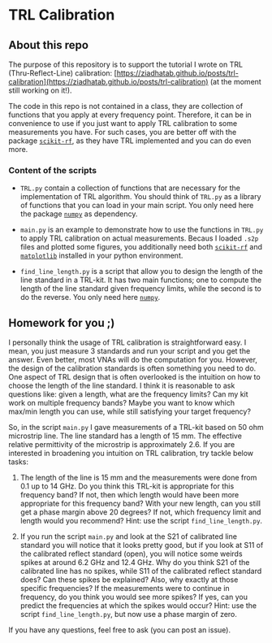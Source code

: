 # TRL Calibration

## About this repo

The purpose of this repository is to support the tutorial I wrote on TRL (Thru-Reflect-Line) calibration: [https://ziadhatab.github.io/posts/trl-calibration](https://ziadhatab.github.io/posts/trl-calibration) (at the moment still working on it!).

The code in this repo is not contained in a class, they are collection of functions that you apply at every frequency point. Therefore, it can be in convenience to use if you just want to apply TRL calibration to some measurements you have. For such cases, you are better off with the package [`scikit-rf`](https://github.com/scikit-rf/scikit-rf), as they have TRL implemented and you can do even more.

### Content of the scripts

* `TRL.py` contain a collection of functions that are necessary for the implementation of TRL algorithm. You should think of `TRL.py` as a library of functions that you can load in your main script. You only need here the package [`numpy`](https://github.com/numpy/numpy) as dependency.

* `main.py` is an example to demonstrate how to use the functions in `TRL.py` to apply TRL calibration on actual measurements. Becaus I loaded `.s2p` files and plotted some figures, you additionally need both [`scikit-rf`](https://github.com/scikit-rf/scikit-rf) and [`matplotlib`](https://github.com/matplotlib/matplotlib) installed in your python environment.

* `find_line_length.py` is a script that allow you to design the length of the line standard in a TRL-kit. It has two main functions; one to compute the length of the line standard given frequency limits, while the second is to do the reverse. You only need here [`numpy`](https://github.com/numpy/numpy).


## Homework for you ;)

I personally think the usage of TRL calibration is straightforward easy. I mean, you just measure 3 standards and run your script and you get the answer. Even better, most VNAs will do the computation for you. However, the design of the calibration standards is often something you need to do. One aspect of TRL design that is often overlooked is the intuition on how to choose the length of the line standard. I think it is reasonable to ask questions like: given a length, what are the frequency limits? Can my kit work on multiple frequency bands? Maybe you want to know which max/min length you can use, while still satisfying your target frequency?

So, in the script `main.py` I gave measurements of a TRL-kit based on 50 ohm microstrip line. The line standard has a length of 15 mm. The effective relative permittivity of the microstrip is approximately 2.6. If you are interested in broadening you intuition on TRL calibration, try tackle below tasks:

1. The length of the line is 15 mm and the measurements were done from 0.1 up to 14 GHz. Do you think this TRL-kit is appropriate for this frequency band? If not, then which length would have been more appropriate for this frequency band? With your new length, can you still get a phase margin above 20 degrees? If not, which frequency limit and length would you recommend? Hint: use the script `find_line_length.py`. 

2. If you run the script `main.py` and look at the S21 of calibrated line standard you will notice that it looks pretty good, but if you look at S11 of the calibrated reflect standard (open), you will notice some weirds spikes at around 6.2 GHz and 12.4 GHz. Why do you think S21 of the calibrated line has no spikes, while S11 of the calibrated reflect standard does? Can these spikes be explained? Also, why exactly at those specific frequencies? If the measurements were to continue in frequency, do you think you would see more spikes? If yes, can you predict the frequencies at which the spikes would occur? Hint: use the script `find_line_length.py`, but now use a phase margin of zero.

If you have any questions, feel free to ask (you can post an issue).
